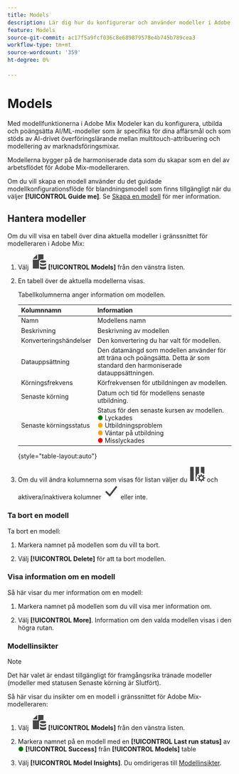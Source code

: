 ```yaml
---
title: Models
description: Lär dig hur du konfigurerar och använder modeller i Adobe Mix Modeler.
feature: Models
source-git-commit: ac17f5a9fcf036c8e689879578e4b745b789cea3
workflow-type: tm+mt
source-wordcount: '359'
ht-degree: 0%

---
```



# Models

Med modellfunktionerna i Adobe Mix Modeler kan du konfigurera, utbilda och poängsätta AI/ML-modeller som är specifika för dina affärsmål och som stöds av AI-drivet överföringslärande mellan multitouch-attribuering och modellering av marknadsföringsmixar.

Modellerna bygger på de harmoniserade data som du skapar som en del av arbetsflödet för Adobe Mix-modelleraren.

Om du vill skapa en modell använder du det guidade modellkonfigurationsflöde för blandningsmodell som finns tillgängligt när du väljer **[!UICONTROL Guide me]**. Se [Skapa en modell](create.md) för mer information.

## Hantera modeller

Om du vill visa en tabell över dina aktuella modeller i gränssnittet för modelleraren i Adobe Mix:

1. Välj ![](../assets/icons/FileData.svg) **[!UICONTROL Models]** från den vänstra listen.

1. En tabell över de aktuella modellerna visas.

   Tabellkolumnerna anger information om modellen.

   | Kolumnnamn | Information |
   |---|---|
   | Namn | Modellens namn |
   | Beskrivning | Beskrivning av modellen |
   | Konverteringshändelser | Den konvertering du har valt för modellen. |
   | Datauppsättning | Den datamängd som modellen använder för att träna och poängsätta. Detta är som standard den harmoniserade datauppsättningen. |
   | Körningsfrekvens | Körfrekvensen för utbildningen av modellen. |
   | Senaste körning | Datum och tid för modellens senaste utbildning. |
   | Senaste körningsstatus | Status för den senaste kursen av modellen. <br/><span style="color:green">●</span> Lyckades<br/><span style="color:orange">●</span> Utbildningsproblem<br/> <span style="color:orange">●</span> Väntar på utbildning <br/><span style="color:red">●</span> Misslyckades |

   {style="table-layout:auto"}

1. Om du vill ändra kolumnerna som visas för listan väljer du ![Kolumninställningar](../assets/icons/ColumnSetting.svg) och aktivera/inaktivera kolumner ![Kontrollera](../assets/icons/Checkmark.svg) eller inte.

### Ta bort en modell

Ta bort en modell:

1. Markera namnet på modellen som du vill ta bort.

1. Välj **[!UICONTROL Delete]** för att ta bort modellen.

### Visa information om en modell

Så här visar du mer information om en modell:

1. Markera namnet på modellen som du vill visa mer information om.

1. Välj **[!UICONTROL More]**. Information om den valda modellen visas i den högra rutan.



### Modellinsikter

>[!NOTE]
>
>Det här valet är endast tillgängligt för framgångsrika tränade modeller (modeller med statusen Senaste körning är Slutfört).
>

Så här visar du insikter om en modell i gränssnittet för Adobe Mix-modelleraren:

1. Välj ![](../assets/icons/FileData.svg) **[!UICONTROL Models]** från den vänstra listen.

1. Markera namnet på en modell med en **[!UICONTROL Last run status]** av <span style="color:green">●</span> **[!UICONTROL Success]** från **[!UICONTROL Models]** table

1. Välj **[!UICONTROL Model Insights]**. Du omdirigeras till [Modellinsikter](insights.md).


